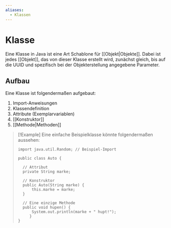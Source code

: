 ```yaml
---
aliases:
  - Klassen
---
```

# Klasse
Eine Klasse in Java ist eine Art Schablone für [[Objekt|Objekte]].
Dabei ist jedes [[Objekt]], das von dieser Klasse erstellt wird, zunächst gleich, bis auf die UUID und spezifisch bei der Objekterstellung angegebene Parameter.

## Aufbau
Eine Klasse ist folgendermaßen aufgebaut: 
1. Import-Anweisungen
2. Klassendefinition
3. Attribute (Exemplarvariablen)
4. [[Konstruktor]]
5. [[Methode|Methoden]]

>[!Example]
>Eine einfache Beispielklasse könnte folgendermaßen aussehen:
>```
>import java.util.Random; // Beispiel-Import
>
>public class Auto {
>
>	// Attribut
>	private String marke;
>	
>	// Konstruktor
>	public Auto(String marke) {
>		this.marke = marke;
>	}
>	
>	// Eine einzige Methode
>	public void hupen() {
>	    System.out.println(marke + " hupt!");
>	   }
>}
>```



